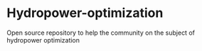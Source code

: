 # Hydropower-optimization
Open source repository to help the community on the subject of hydropower optimization
